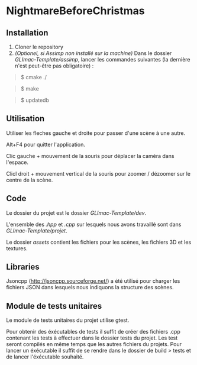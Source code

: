 # NightmareBeforeChristmas

## Installation

1. Cloner le repository
2. *(Optionel, si Assimp non installé sur la machine)* Dans le dossier *GLImac-Template/assimp*, lancer les commandes suivantes (la dernière n'est peut-être pas obligatoire) :

  > $ cmake ./
  
  > $ make

  > $ updatedb 

## Utilisation

Utiliser les fleches gauche et droite pour passer d'une scène à une autre.

Alt+F4 pour quitter l'application.

Clic gauche + mouvement de la souris pour déplacer la caméra dans l'espace.

Clicl droit + mouvement vertical de la souris pour zoomer / dézoomer sur le centre de la scène.

## Code

Le dossier du projet est le dossier *GLImac-Template/dev*.

L'ensemble des *.hpp* et *.cpp* sur lesquels nous avons travaillé sont dans *GLImac-Template/projet*.

Le dossier *assets* contient les fichiers pour les scènes, les fichiers 3D et les textures.

## Libraries

Jsoncpp (http://jsoncpp.sourceforge.net/) a été utilisé pour charger les fichiers JSON dans lesquels nous indiquons la structure des scènes.

## Module de tests unitaires

Le module de tests unitaires du projet utilise gtest.

Pour obtenir des éxécutables de tests il suffit de créer des fichiers .cpp contenant les tests à effectuer dans le dossier tests du projet.
Les test seront compilés en même temps que les autres fichiers du projets.
Pour lancer un éxécutable il suffit de se rendre dans le dossier de build > tests et de lancer l'éxécutable souhaité.
